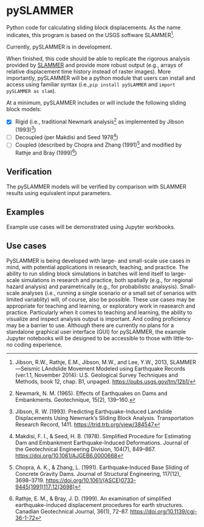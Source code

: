 # pySLAMMER
Python code for calculating sliding block displacements.
As the name indicates, this program is based on the USGS software SLAMMER[^1].

Currently, pySLAMMER is in development.

When finished, this code should be able to replicate the rigorous analysis provided by [SLAMMER](https://pubs.usgs.gov/tm/12b1/) and provide more robust output (e.g., arrays of relative displacement time history instead of raster images).
More importantly, pySLAMMER will be a python module that users can install and access using familiar syntax (i.e.,`pip install pySLAMMER` and `import pySLAMMER as slam`).

At a minimum, pySLAMMER includes or will include the following sliding block models:

* [x] Rigid (i.e., traditional Newmark analysis[^2] as implemented by Jibson (1993)[^3])
* [ ] Decoupled (per Makdisi and Seed 1978[^4])
* [ ] Coupled (described by Chopra and Zhang (1991)[^5] and modified by Rathje and Bray (1999)[^6])

## Verification

The pySLAMMER models will be verified by comparison with SLAMMER results using equivalent input parameters.

## Examples

Example use cases will be demonstrated using Jupyter workbooks. 

## Use cases

PySLAMMER is being developed with large- and small-scale use cases in mind, with potential applications in research, teaching, and practice.
The ability to run sliding block simulations in batches will lend itself to large-scale simulations in research and practice, both spatially (e.g., for regional hazard analysis) and parametrically (e.g., for probabilistic analsysis).
Small-scale analyses (i.e., running a single scenario or a small set of senarios with limited variablity) will, of course, also be possible.
These use cases may be appropriate for teaching and learning, or exploratory work in reasearch and practice.
Particularly when it comes to teaching and learning, the ability to visualize and inspect analysis output is important.
And coding proficiency may be a barrier to use.
Although there are currently no plans for a standalone graphical user interface (GUI) for pySLAMMER, the example Jupyter notebooks will be designed to be accessible to those with little-to-no coding experience.

[^1]: Jibson, R.W., Rathje, E.M., Jibson, M.W., and Lee, Y.W., 2013, SLAMMER—Seismic LAndslide Movement Modeled using Earthquake Records (ver.1.1, November 2014): U.S. Geological Survey Techniques and Methods, book 12, chap. B1, unpaged. https://pubs.usgs.gov/tm/12b1/

[^2]: Newmark, N. M. (1965). Effects of Earthquakes on Dams and Embankments. Geotechnique, 15(2), 139–160.


[^3]: Jibson, R. W. (1993). Predicting Earthquake-Induced Landslide Displacements Using Newmark’s Sliding Block Analysis. Transportation Research Record, 1411. https://trid.trb.org/view/384547

[^4]: Makdisi, F. I., & Seed, H. B. (1978). Simplified Procedure for Estimating Dam and Embankment Earthquake-Induced Deformations. Journal of the Geotechnical Engineering Division, 104(7), 849–867. https://doi.org/10.1061/AJGEB6.0000668

[^5]:Chopra, A. K., & Zhang, L. (1991). Earthquake‐Induced Base Sliding of Concrete Gravity Dams. Journal of Structural Engineering, 117(12), 3698–3719. https://doi.org/10.1061/(ASCE)0733-9445(1991)117:12(3698)

[^6]:Rathje, E. M., & Bray, J. D. (1999). An examination of simplified earthquake-induced displacement procedures for earth structures. Canadian Geotechnical Journal, 36(1), 72–87. https://doi.org/10.1139/cgj-36-1-72
